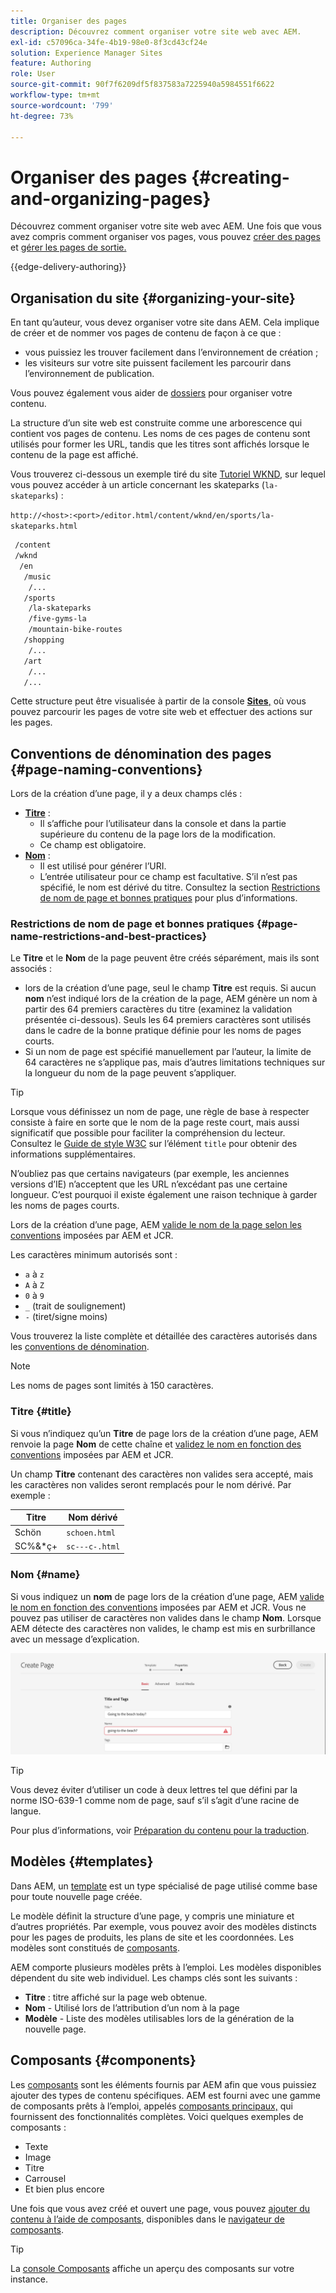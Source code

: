 ```yaml
---
title: Organiser des pages
description: Découvrez comment organiser votre site web avec AEM.
exl-id: c57096ca-34fe-4b19-98e0-8f3cd43cf24e
solution: Experience Manager Sites
feature: Authoring
role: User
source-git-commit: 90f7f6209df5f837583a7225940a5984551f6622
workflow-type: tm+mt
source-wordcount: '799'
ht-degree: 73%

---
```



# Organiser des pages {#creating-and-organizing-pages}

Découvrez comment organiser votre site web avec AEM. Une fois que vous avez compris comment organiser vos pages, vous pouvez [créer des pages](/help/sites-cloud/authoring/sites-console/creating-pages.md) et [gérer les pages de sortie.](/help/sites-cloud/authoring/sites-console/managing-pages.md)

{{edge-delivery-authoring}}

## Organisation du site {#organizing-your-site}

En tant qu’auteur, vous devez organiser votre site dans AEM. Cela implique de créer et de nommer vos pages de contenu de façon à ce que :

* vous puissiez les trouver facilement dans l’environnement de création ;
* les visiteurs sur votre site puissent facilement les parcourir dans l’environnement de publication.

Vous pouvez également vous aider de [dossiers](#creating-a-new-folder) pour organiser votre contenu.

La structure d’un site web est construite comme une arborescence qui contient vos pages de contenu. Les noms de ces pages de contenu sont utilisés pour former les URL, tandis que les titres sont affichés lorsque le contenu de la page est affiché.

Vous trouverez ci-dessous un exemple tiré du site [Tutoriel WKND](https://experienceleague.adobe.com/docs/experience-manager-learn/getting-started-wknd-tutorial-develop/overview.html?lang=fr), sur lequel vous pouvez accéder à un article concernant les skateparks (`la-skateparks`) :

`http://<host>:<port>/editor.html/content/wknd/en/sports/la-skateparks.html`

```xml
 /content
 /wknd
  /en
   /music
    /...
   /sports
    /la-skateparks
    /five-gyms-la
    /mountain-bike-routes
   /shopping
    /...
   /art
    /...
   /...
```

Cette structure peut être visualisée à partir de la console [**Sites**,](/help/sites-cloud/authoring/sites-console/introduction.md) où vous pouvez parcourir les pages de votre site web et effectuer des actions sur les pages.

## Conventions de dénomination des pages {#page-naming-conventions}

Lors de la création d’une page, il y a deux champs clés :

* **[Titre](#title)** :
   * Il s’affiche pour l’utilisateur dans la console et dans la partie supérieure du contenu de la page lors de la modification.
   * Ce champ est obligatoire.
* **[Nom](#name)** :
   * Il est utilisé pour générer l’URI.
   * L’entrée utilisateur pour ce champ est facultative. S’il n’est pas spécifié, le nom est dérivé du titre. Consultez la section [Restrictions de nom de page et bonnes pratiques](#page-name-restrictions-and-best-practices) pour plus d’informations.

### Restrictions de nom de page et bonnes pratiques {#page-name-restrictions-and-best-practices}

Le **Titre** et le **Nom** de la page peuvent être créés séparément, mais ils sont associés :

* lors de la création d’une page, seul le champ **Titre** est requis. Si aucun **nom** n’est indiqué lors de la création de la page, AEM génère un nom à partir des 64 premiers caractères du titre (examinez la validation présentée ci-dessous). Seuls les 64 premiers caractères sont utilisés dans le cadre de la bonne pratique définie pour les noms de pages courts.
* Si un nom de page est spécifié manuellement par l’auteur, la limite de 64 caractères ne s’applique pas, mais d’autres limitations techniques sur la longueur du nom de la page peuvent s’appliquer.

>[!TIP]
>
>Lorsque vous définissez un nom de page, une règle de base à respecter consiste à faire en sorte que le nom de la page reste court, mais aussi significatif que possible pour faciliter la compréhension du lecteur. Consultez le [Guide de style W3C](https://www.w3.org/Provider/Style/TITLE.html) sur l’élément `title` pour obtenir des informations supplémentaires.
>
>N’oubliez pas que certains navigateurs (par exemple, les anciennes versions d’IE) n’acceptent que les URL n’excédant pas une certaine longueur. C’est pourquoi il existe également une raison technique à garder les noms de pages courts.

Lors de la création d’une page, AEM [valide le nom de la page selon les conventions](/help/implementing/developing/introduction/naming-conventions.md) imposées par AEM et JCR.

Les caractères minimum autorisés sont :

* `a` à `z`
* `A` à `Z`
* `0` à `9`
* `_` (trait de soulignement)
* `-` (tiret/signe moins)

Vous trouverez la liste complète et détaillée des caractères autorisés dans les [conventions de dénomination](/help/implementing/developing/introduction/naming-conventions.md).

>[!NOTE]
>
>Les noms de pages sont limités à 150 caractères.

### Titre {#title}

Si vous n’indiquez qu’un **Titre** de page lors de la création d’une page, AEM renvoie la page **Nom** de cette chaîne et [validez le nom en fonction des conventions](/help/implementing/developing/introduction/naming-conventions.md) imposées par AEM et JCR.

Un champ **Titre** contenant des caractères non valides sera accepté, mais les caractères non valides seront remplacés pour le nom dérivé. Par exemple :

| Titre | Nom dérivé |
|---|---|
| Schön | `schoen.html` |
| SC%&amp;&#42;ç+ | `sc---c-.html` |

### Nom {#name}

Si vous indiquez un **nom** de page lors de la création d’une page, AEM [valide le nom en fonction des conventions](/help/implementing/developing/introduction/naming-conventions.md) imposées par AEM et JCR. Vous ne pouvez pas utiliser de caractères non valides dans le champ **Nom**. Lorsque AEM détecte des caractères non valides, le champ est mis en surbrillance avec un message d’explication.

![Exemple de saisie d’un nom de page non valide](/help/sites-cloud/authoring/assets/organizing-invalid-name.png)

>[!TIP]
>
>Vous devez éviter d’utiliser un code à deux lettres tel que défini par la norme ISO-639-1 comme nom de page, sauf s’il s’agit d’une racine de langue.
>
>Pour plus d’informations, voir [Préparation du contenu pour la traduction](/help/sites-cloud/administering/translation/preparation.md).

## Modèles {#templates}

Dans AEM, un [template](/help/sites-cloud/authoring/sites-console/templates.md) est un type spécialisé de page utilisé comme base pour toute nouvelle page créée.

Le modèle définit la structure d’une page, y compris une miniature et d’autres propriétés. Par exemple, vous pouvez avoir des modèles distincts pour les pages de produits, les plans de site et les coordonnées. Les modèles sont constitués de [composants](#components).

AEM comporte plusieurs modèles prêts à l’emploi. Les modèles disponibles dépendent du site web individuel. Les champs clés sont les suivants :

* **Titre** : titre affiché sur la page web obtenue.
* **Nom** - Utilisé lors de l’attribution d’un nom à la page
* **Modèle** - Liste des modèles utilisables lors de la génération de la nouvelle page.

## Composants {#components}

Les [composants](/help/implementing/developing/components/overview.md) sont les éléments fournis par AEM afin que vous puissiez ajouter des types de contenu spécifiques. AEM est fourni avec une gamme de composants prêts à l’emploi, appelés [composants principaux,](/help/implementing/developing/components/overview.md#core-components) qui fournissent des fonctionnalités complètes. Voici quelques exemples de composants :

* Texte
* Image
* Titre
* Carrousel
* Et bien plus encore

Une fois que vous avez créé et ouvert une page, vous pouvez [ajouter du contenu à l’aide de composants](/help/sites-cloud/authoring/page-editor/edit-content.md#inserting-a-component), disponibles dans le [navigateur de composants](/help/sites-cloud/authoring/page-editor/editor-side-panel.md#components-browser).

>[!TIP]
>
>La [console Composants](/help/sites-cloud/authoring/components-console.md) affiche un aperçu des composants sur votre instance.
